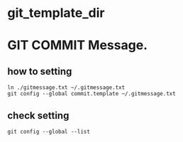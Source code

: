 # git_template_dir

# GIT COMMIT Message.

## how to setting
```
ln ./gitmessage.txt ~/.gitmessage.txt
git config --global commit.template ~/.gitmessage.txt
```

## check setting
```
git config --global --list
```
